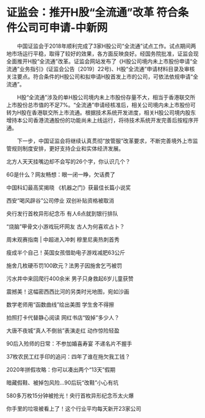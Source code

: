# 证监会：推开H股“全流通”改革 符合条件公司可申请-中新网

　　中国证监会于2018年顺利完成了3家H股公司“全流通”试点工作。试点期间两地市场运行平稳，取得了较好的效果，各方面反映良好。经国务院批准，证监会现全面推开H股“全流通”改革。证监会网站发布了《H股公司境内未上市股份申请“全流通”业务指引》(证监会公告〔2019〕22号)、H股“全流通”申请材料目录及审核关注要点。符合条件的H股公司和拟申请H股首发上市的公司，可依法依规申请“全流通”。

　　H股“全流通”涉及的单H股公司境内未上市股份存量不大，相当于香港联交所上市股份总市值的不足7%。“全流通”申请经核准后，相关公司境内未上市股份可转为H股在香港联交所上市流通。根据技术系统开发进度，相关H股公司境内股东增持本公司香港流通股份的功能尚未上线运行，将待技术系统开发完善后按程序开通。

　　下一步，中国证监会将继续认真贯彻“放管服”改革要求，不断完善境外上市监管规则制度安排，更好支持企业和实体经济发展。

北方人天天挂嘴边却不会写的26个字，你认识几个？

6G是什么？网友畅想：眼一闭一睁，欠话费了

中国科幻最高奖揭晓 《机器之门》获最佳长篇小说奖

西安“喝风辟谷”公司停业 双创补贴资格被取消

央行发行首枚异形纪念币 有人6点就到银行排队

“烧脑”甲骨文小游戏玩坏网友 古人为何喜欢占卜？

周末观赛指南 | 中超进入冲刺 穆里尼奥热刺首秀

瘦成半个自己！英国女孩借助电子游戏减肥63公斤

施舍几枚硬币罚100欧元？法男子因施舍乞丐被罚

污水井中来回爬行400余米 男子只身救起6岁儿童获赞

震撼美！这幅密西西比河的另类时光地图，宛如沙画

数学老师用“函数曲线”绘出美图 学生舍不得擦

拍照打卡代替静心阅读 网红书店“毁掉”多少人？

大唐不夜城“真人不倒翁”表演走红 动作惊险轻盈

90后入殓师的日常：不参加婚喜寿宴 不递名片不握手

37枚农民工红手印的追问：四年了谁在拖欠我工钱？

2020年拼假攻略：你可以凑出两个“13天”假期

暗藏假鞋、被掉包风险…90后玩“改鞋”小心有坑

580多万枚15分钟被抢光！央行首枚异形纪念币太火爆

你手里的垃圾被看上了！这个行业平均每天新开23家公司
